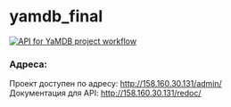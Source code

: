 # yamdb_final
[![API for YaMDB project workflow](https://github.com/Olga07122007/yamdb_final/actions/workflows/yamdb_workflow.yml/badge.svg?branch=master)](https://github.com/Olga07122007/yamdb_final/actions/workflows/yamdb_workflow.yml)
### Адресa:
Проект доступен по адресу: http://158.160.30.131/admin/  
Документация для API: http://158.160.30.131/redoc/  


